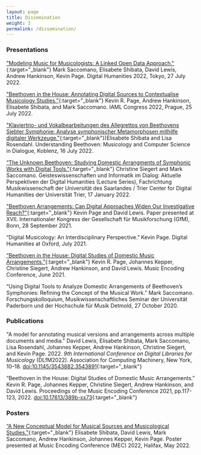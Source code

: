 ```yaml
---
layout: page
title: Dissemination
weight: 3
permalink: /dissemination/
---
```

<!-- <div style=
    "color:#063d0c;
    font-weight:bold;
    font-size:125%;
    line-height:1.5" > -->

### __Presentations__

["Modeling Music for Musicologists: A Linked Open Data Approach."](/assets/docs/DH2022slides.pdf){:target="_blank"} Mark Saccomano, Elisabete Shibata, David Lewis, Andrew Hankinson, Kevin Page. Digital Humanities 2022, Tokyo, 27 July 2022.

["Beethoven in the House: Annotating Digital Sources to Contextualise Musicology Studies."](/assets/docs/Page-IAML2022-slides.pdf){:target="_blank"} Kevin R. Page, Andrew Hankinson, Elisabete Shibata, and Mark Saccomano. IAML Congress 2022, Prague, 25 July 2022.

["Klaviertrio- und Vokalbearbeitungen des Allegrettos von Beethovens Siebter Symphonie: Analyse symphonischer Metamorphosen mithilfe digitaler Werkzeuge."](/assets/docs/2022.07.16LR-ES-Koblenz.pdf){:target="_blank"})Elisabete Shibata and Lisa Rosendahl. Understanding Beethoven: Musicology and Computer Science in Dialogue, Koblenz, 16 July 2022.


[“The Unknown Beethoven: Studying Domestic Arrangments of Symphonic Works with Digital Tools."](/assets/docs/SaarbrueckenPresentation.pdf){:target="_blank"} Christine Siegert and Mark Saccomano. Geisteswissenschaften und Informatik im Dialog: Aktuelle Perspektiven der Digital Humanities (Lecture Series), Fachrichtung Musikwissenschaft der Universität des Saarlandes / Trier Center for Digital Humanities der Universität Trier, 17 January 2022.

["Beethoven Arrangements: Can Digital Approaches Widen Our Investigative Reach?"](/assets/docs/Page-GfM2021-slides.pdf){:target="_blank"} Kevin Page and David Lewis. Paper presented at XVII. Internationaler Kongress der Gesellschaft für Musikforschung (GfM), Bonn, 28 September 2021.

“Digital Musicology: An Interdisciplinary Perspective.” Kevin Page. Digital Humanities at Oxford, July 2021.

[“Beethoven in the House: Digital Studies of Domestic Music Arrangements.”](/assets/docs/Page-MEC2021-slides.pdf){:target="_blank"} Kevin R. Page, Johannes Kepper, Christine Siegert, Andrew Hankinson, and David Lewis. Music Encoding Conference, June 2021.

“Using Digital Tools to Analyze Domestic Arrangements of Beethoven’s Symphonies: Refining the Concept of the Musical Work.” Mark Saccomano. Forschungskolloquium, Musikwissenschaftliches Seminar der Universität Paderborn und der Hochschule für Musik Detmold, 27 October 2020.


### __Publications__

"A model for annotating musical versions and arrangements across multiple documents and media." David Lewis, Elisabete Shibata, Mark Saccomano, Lisa Rosendahl, Johannes Kepper, Andrew Hankinson, Christine Siegert, and Kevin Page. 2022. _9th International Conference on Digital Libraries for Musicology_ (DLfM2022). Association for Computing Machinery, New York, 10–18. [doi:10.1145/3543882.3543891](https://doi.org/10.1145/3543882.3543891){:target="_blank"}

“Beethoven in the House: Digital Studies of Domestic Music Arrangements.” Kevin R. Page, Johannes Kepper, Christine Siegert, Andrew Hankinson, and David Lewis. Proceedings of the Music Encoding Conference 2021, pp.117-123, 2022. [doi:10.17613/389b-xx73](https://doi.org/10.17613/389b-xx73){:target="_blank"}

### __Posters__

[“A New Conceptual Model for Musical Sources and Musicological Studies.”](/assets/docs/MEC2022_Poster.pdf){:target="_blank"} Elisabete Shibata, David Lewis, Mark Saccomano, Andrew Hankinson, Johannes Kepper, Kevin Page. Poster presented at Music Encoding Conference (MEC) 2022, Halifax, May 2022.



<!--
“Modeling Music for Musicologists: A Linked Open Data Approach.” Mark Saccomano, Elisabete Shibata, David Lewis, Andrew Hankinson, Kevin Page. Paper presented at Digital Humanities 2022 (DH2022), Tokyo, July 2022.

“Beethoven’s Large Scale Works outside the Concert Hall: Towards a Digital Representation of Domestic Arrangements.” Roundtable. 21st Quinquennial Congress of the International Musicological Society, (IMS 2022), Athens, August 2022.

"Beethoven in the House." Christine Siegert, et al., Paper presented at Jahrestagung der Gesellschaft für Musikforschung (GfM), Berlin, September, 2022.
-->
